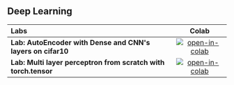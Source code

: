 ## Deep Learning

| Labs                                                       | Colab                                            |
| :-------------------------------------------------------- | :-----------------------------------------------:| 
| **Lab: AutoEncoder with Dense and CNN's layers on cifar10**               | [![open-in-colab]][lab01-colab]                  | 
| **Lab: Multi layer perceptron from scratch with torch.tensor**               | [![open-in-colab]][lab02-colab]                  | 
            


[lab01-colab]: https://colab.research.google.com/drive/1edA6JZiwfFA9xILRVy2tEPjlsFxXNMFx?usp=sharing
[lab02-colab]: https://colab.research.google.com/drive/1JD_vlo1h4EsT4Mvpc0UsI4XnLCFUFrWZ?usp=sharing

[lab03-colab]: https://fsdl.me/lab03-colab
[lab04-colab]: https://fsdl.me/lab04-colab
[lab05-colab]: https://fsdl.me/lab05-colab
[lab06-colab]: https://fsdl.me/lab06-colab
[lab07-colab]: https://fsdl.me/lab07-colab
[lab08-colab]: https://fsdl.me/lab08-colab
[open-in-colab]: https://colab.research.google.com/assets/colab-badge.svg

